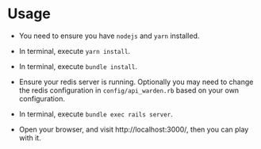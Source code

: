 # Usage

* You need to ensure you have `nodejs` and `yarn` installed.

* In terminal, execute `yarn install`.

* In terminal, execute `bundle install`.

* Ensure your redis server is running. Optionally you may need to change the redis configuration in `config/api_warden.rb` based on your own configuration.

* In terminal, execute `bundle exec rails server`.

* Open your browser, and visit http://localhost:3000/, then you can play with it.
